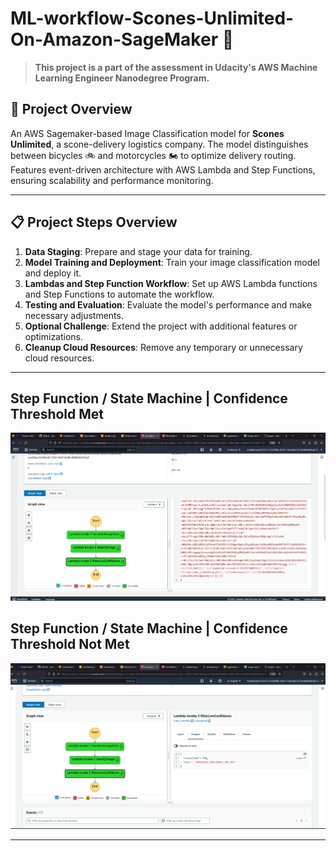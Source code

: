 # ML-workflow-Scones-Unlimited-On-Amazon-SageMaker 🍰

> **This project is a part of the assessment in Udacity's AWS Machine Learning Engineer Nanodegree Program.**

## 🌟 Project Overview
An AWS Sagemaker-based Image Classification model for **Scones Unlimited**, a scone-delivery logistics company. The model distinguishes between bicycles 🚲 and motorcycles 🏍️ to optimize delivery routing. Features event-driven architecture with AWS Lambda and Step Functions, ensuring scalability and performance monitoring.

---

## 📋 Project Steps Overview

1. **Data Staging**: Prepare and stage your data for training.
2. **Model Training and Deployment**: Train your image classification model and deploy it.
3. **Lambdas and Step Function Workflow**: Set up AWS Lambda functions and Step Functions to automate the workflow.
4. **Testing and Evaluation**: Evaluate the model's performance and make necessary adjustments.
5. **Optional Challenge**: Extend the project with additional features or optimizations.
6. **Cleanup Cloud Resources**: Remove any temporary or unnecessary cloud resources.

---
## Step Function / State Machine | Confidence Threshold Met
![StateMachine Working Threshold Met](screenshots/StateMachineWorkingThresholdMet-1.png)

## Step Function / State Machine | Confidence Threshold Not Met
![StateMachine Working Threshold Not Met](screenshots/StateMachineWorkingThresholdNotMet-2.png)

---
